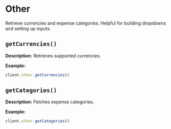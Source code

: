 # Other
Retrieve currencies and expense categories. Helpful for building dropdowns and setting up inputs.

## `getCurrencies()`

**Description:** Retrieves supported currencies.

**Example:**
```ts
client.other.getCurrencies()
```

## `getCategories()`

**Description:** Fetches expense categories.

**Example:**
```ts
client.other.getCategories()
```
